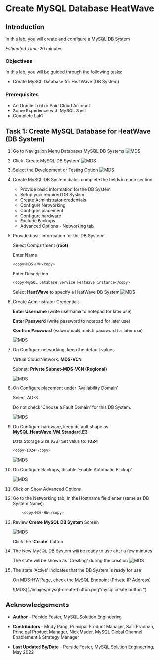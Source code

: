 # Create MySQL Database HeatWave

## Introduction

In this lab, you will create and configure a MySQL DB System

_Estimated Time:_ 20 minutes

### Objectives

In this lab, you will be guided through the following tasks:

- Create MySQL Database for HeatWave (DB System)

### Prerequisites

- An Oracle Trial or Paid Cloud Account
- Some Experience with MySQL Shell
- Complete Lab1

## Task 1: Create MySQL Database for HeatWave (DB System)

1. Go to Navigation Menu
         Databases
         MySQL
         DB Systems
    ![MDS](./images/mysql-menu.png "mysql menu")

2. Click 'Create MySQL DB System'
    ![MDS](./images/mysql-create.png "mysql create ")

3. Select the Development or Testing Option
    ![MDS](./images/mysql_create_select_option.png "select option")

4. Create MySQL DB System dialog complete the fields in each section

    - Provide basic information for the DB System
    - Setup your required DB System
    - Create Administrator credentials
    - Configure Networking
    - Configure placement
    - Configure hardware
    - Exclude Backups
    - Advanced Options - Networking tab

5. Provide basic information for the DB System:

    Select Compartment **(root)**

    Enter Name

    ```bash
    <copy>MDS-HW</copy>
    ```

    Enter Description

    ```bash
    <copy>MySQL Database Service HeatWave instance</copy>
    ```

    Select **HeatWave** to specify a HeatWave DB System
    ![MDS](./images/mysql-heatwave.png "mysql heatwave ")

6. Create Administrator Credentials

    **Enter Username** (write username to notepad for later use)

    **Enter Password** (write password to notepad for later use)

    **Confirm Password** (value should match password for later use)

    ![MDS](./images/mysql-password.png "mysql password ")

7. On Configure networking, keep the default values

    Virtual Cloud Network: **MDS-VCN**

    Subnet: **Private Subnet-MDS-VCN (Regional)**

    ![MDS](./images/mysql-vcn.png "mysql vcn ")

8. On Configure placement under 'Availability Domain'

    Select AD-3

    Do not check 'Choose a Fault Domain' for this DB System.

    ![MDS](./images/mysql-fault-domain.png "mysql fault domain ")

9. On Configure hardware, keep default shape as **MySQL.HeatWave.VM.Standard.E3**

    Data Storage Size (GB) Set value to:  **1024**

    ```bash
    <copy>1024</copy>
    ```

    ![MDS](./images/mysql-hardware.png "mysql hardware ")

10. On Configure Backups, disable 'Enable Automatic Backup'

    ![MDS](./images/mysql-backup.png "mysql backup ")

11. Click on Show Advanced Options

12. Go to the Networking tab, in the Hostname field enter (same as DB System Name):

    ```bash
        <copy>MDS-HW</copy> 
    ```

13. Review **Create MySQL DB System**  Screen

    ![MDS](./images/mysql_create_db.png "mysql create db")

    Click the '**Create**' button

14. The New MySQL DB System will be ready to use after a few minutes

    The state will be shown as 'Creating' during the creation
    ![MDS](./images/mysql-create-button.png "mysql create button ")

15. The state 'Active' indicates that the DB System is ready for use

    On MDS-HW Page, check the MySQL Endpoint (Private IP Address)

    ![MDS](./images/mysql-create-button.png"mysql create button ")


## Acknowledgements

- **Author** - Perside Foster, MySQL Solution Engineering

- **Contributors** - Mndy Pang, Principal Product Manager, Salil Pradhan, Principal Product Manager, Nick Mader, MySQL Global Channel Enablement & Strategy Manager
- **Last Updated By/Date** - Perside Foster, MySQL Solution Engineering, May 2022
